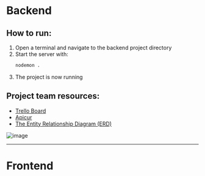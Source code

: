 <h1>Backend</h1>

## How to run:
1. Open a terminal and navigate to the backend project directory
2. Start the server with:
   ```bash
   nodemon .
3. The project is now running


## Project team resources:
- [Trello Board](https://trello.com/b/13fXA5nM/team-project-hajusrakenduste-alused)
- [Apicur](https://studio.apicur.io/apis/112948)
- [The Entity Relationship Diagram (ERD)](https://lucid.app/lucidchart/7f13e061-d383-43ff-8cba-ecbf44fd649c/edit?viewport_loc=-222%2C-521%2C2101%2C1668%2C0_0&invitationId=inv_1166ddfc-b7db-4ea7-8359-4f588188d567)

![image](![image](https://github.com/user-attachments/assets/7b6d50dd-9485-4489-b963-f7853f6272a4)
)

----------------------------------
<h1>Frontend</h1>

